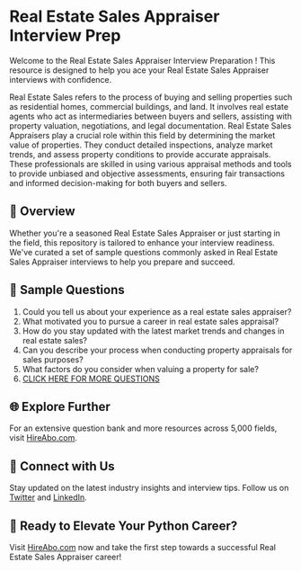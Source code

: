 # Real Estate Sales Appraiser Interview Prep

Welcome to the Real Estate Sales Appraiser Interview Preparation ! This resource is designed to help you ace your Real Estate Sales Appraiser interviews with confidence.

Real Estate Sales refers to the process of buying and selling properties such as residential homes, commercial buildings, and land. It involves real estate agents who act as intermediaries between buyers and sellers, assisting with property valuation, negotiations, and legal documentation. Real Estate Sales Appraisers play a crucial role within this field by determining the market value of properties. They conduct detailed inspections, analyze market trends, and assess property conditions to provide accurate appraisals. These professionals are skilled in using various appraisal methods and tools to provide unbiased and objective assessments, ensuring fair transactions and informed decision-making for both buyers and sellers.

## 🚀 Overview

Whether you're a seasoned Real Estate Sales Appraiser or just starting in the field, this repository is tailored to enhance your interview readiness. We've curated a set of sample questions commonly asked in Real Estate Sales Appraiser interviews to help you prepare and succeed.

## 📝 Sample Questions

1. Could you tell us about your experience as a real estate sales appraiser?
2. What motivated you to pursue a career in real estate sales appraisal?
3. How do you stay updated with the latest market trends and changes in real estate sales?
4. Can you describe your process when conducting property appraisals for sales purposes?
5. What factors do you consider when valuing a property for sale?
6. [CLICK HERE FOR MORE QUESTIONS](https://hireabo.com/job/21_0_26/Real%20Estate%20Sales%20Appraiser)

## 🌐 Explore Further

For an extensive question bank and more resources across 5,000 fields, visit [HireAbo.com](https://www.hireabo.com).

## 📱 Connect with Us

Stay updated on the latest industry insights and interview tips. Follow us on [Twitter](https://twitter.com/hireabo) and [LinkedIn](https://www.linkedin.com/in/hire-abo-3609972a8/).

## 🚀 Ready to Elevate Your Python Career?

Visit [HireAbo.com](https://www.hireabo.com) now and take the first step towards a successful Real Estate Sales Appraiser career!